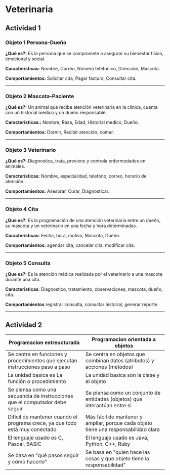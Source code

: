 # Veterinaria
## Actividad 1
### **Objeto 1 Persona-Dueño** 

**¿Qué es?:** Es la persona que se compromete a asegurar su bienestar físico, emocional y social.

**Caracteristicas:** Nombre, Correo, Número telefonico, Dirección, Mascota.

**Comportamientos:** Solicitar cita, Pagar factura, Consultar cita.

---
### **Objeto 2 Mascota-Paciente** 

**¿Qué es?:** Un animal que recibe atención veterinaria en la clínica, cuenta con un historial médico y un dueño responsable.

**Caracteristicas::** Nombre, Raza, Edad, Historial medico, Dueño.

**Comportamientos:** Dormir, Recibir atención, comer.

---
### **Objeto 3 Veterinario**
**¿Qué es?:** Diagnostica, trata, previene y controla enfermedades en animales.

**Caracteristicas:** Nombre, especialidad, telefono, correo, horario de atención.

**Comportamientos:** Asesorar, Curar, Diagnosticar.

---
### **Objeto 4 Cita**

**¿Que es?:** Es la programación de una atención veterinaria entre un dueño, su mascota y un veterinario en una fecha y hora determinadas.

**Caracteristicas:** Fecha, hora, motivo, Mascota, Dueño.

**Comportamientos:** agendar cita, cancelar cita, modificar cita.

---
### **Objeto 5 Consulta**
**¿Que es?:** Es la atención médica realizada por el veterinario a una mascota durante una cita.

**Caracteristicas:** Diagnostico, tratamiento, observaciones, mascota, dueño, cita.

**Comportamientos** registrar consulta, consultar historial, generar reporte.

---
## Actividad 2

| Programacion estreucturada | Programacion orientada a objetos |
|----------------------------|----------------------------------|
|Se centra en funciones y procedimientos que ejecutan instrucciones paso a paso| Se centra en objetos que combinan datos (atributos) y acciones (métodos)|
|La unidad basica es La función o procedimiento| La unidad basica son la clase y el objeto|
|Se piensa como una secuencia de instrucciones que el computador debe seguir| Se piensa como un conjunto de entidades (objetos) que interactúan entre sí|
|Difícil de mantener cuando el programa crece, ya que todo está muy conectado| Más fácil de mantener y ampliar, porque cada objeto tiene una responsabilidad clara|
|El lenguaje usado es C, Pascal, BASIC| El lenguaje usado es Java, Python, C++, Ruby|
|Se basa en "qué pasos seguir y cómo hacerlo"| Se basa en "quien hace las cosas y que objeto tiene la responsabilidad"| 
